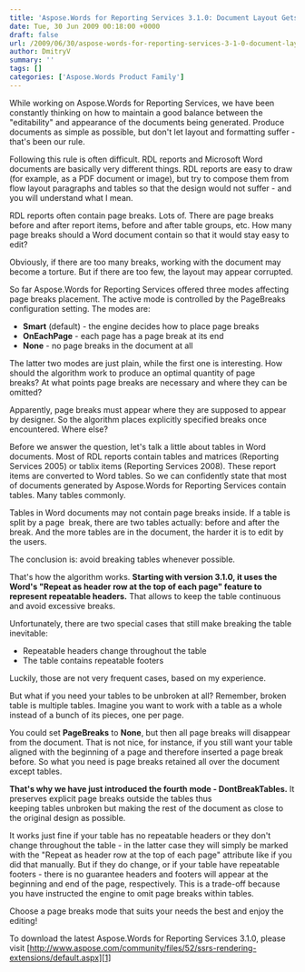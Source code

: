 ```yaml
---
title: 'Aspose.Words for Reporting Services 3.1.0: Document Layout Gets Smarter'
date: Tue, 30 Jun 2009 00:18:00 +0000
draft: false
url: /2009/06/30/aspose-words-for-reporting-services-3-1-0-document-layout-gets-smarter/
author: DmitryV
summary: ''
tags: []
categories: ['Aspose.Words Product Family']
---
```


While working on Aspose.Words for Reporting Services, we have been constantly thinking on how to maintain a good balance between the "editability" and appearance of the documents being generated. Produce documents as simple as possible, but don't let layout and formatting suffer - that's been our rule.

Following this rule is often difficult. RDL reports and Microsoft Word documents are basically very different things. RDL reports are easy to draw (for example, as a PDF document or image), but try to compose them from flow layout paragraphs and tables so that the design would not suffer - and you will understand what I mean.

RDL reports often contain page breaks. Lots of. There are page breaks before and after report items, before and after table groups, etc. How many page breaks should a Word document contain so that it would stay easy to edit?

Obviously, if there are too many breaks, working with the document may become a torture. But if there are too few, the layout may appear corrupted.

So far Aspose.Words for Reporting Services offered three modes affecting page breaks placement. The active mode is controlled by the PageBreaks configuration setting. The modes are:

*   **Smart** (default) - the engine decides how to place page breaks
*   **OnEachPage** - each page has a page break at its end
*   **None** - no page breaks in the document at all

The latter two modes are just plain, while the first one is interesting. How should the algorithm work to produce an optimal quantity of page breaks? At what points page breaks are necessary and where they can be omitted?

Apparently, page breaks must appear where they are supposed to appear by designer. So the algorithm places explicitly specified breaks once encountered. Where else?

Before we answer the question, let's talk a little about tables in Word documents. Most of RDL reports contain tables and matrices (Reporting Services 2005) or tablix items (Reporting Services 2008). These report items are converted to Word tables. So we can confidently state that most of documents generated by Aspose.Words for Reporting Services contain tables. Many tables commonly.

Tables in Word documents may not contain page breaks inside. If a table is split by a page  break, there are two tables actually: before and after the break. And the more tables are in the document, the harder it is to edit by the users.

The conclusion is: avoid breaking tables whenever possible.

That's how the algorithm works. **Starting with version 3.1.0, it uses the Word's "Repeat as header row at the top of each page" feature to represent repeatable headers.** That allows to keep the table continuous and avoid excessive breaks.

Unfortunately, there are two special cases that still make breaking the table inevitable:

*   Repeatable headers change throughout the table
*   The table contains repeatable footers

Luckily, those are not very frequent cases, based on my experience.

But what if you need your tables to be unbroken at all? Remember, broken table is multiple tables. Imagine you want to work with a table as a whole instead of a bunch of its pieces, one per page.

You could set **PageBreaks** to **None**, but then all page breaks will disappear from the document. That is not nice, for instance, if you still want your table aligned with the beginning of a page and therefore inserted a page break before. So what you need is page breaks retained all over the document except tables.

**That's why we have just introduced the fourth mode - DontBreakTables.** It preserves explicit page breaks outside the tables thus keeping tables unbroken but making the rest of the document as close to the original design as possible.

It works just fine if your table has no repeatable headers or they don't change throughout the table - in the latter case they will simply be marked with the "Repeat as header row at the top of each page" attribute like if you did that manually. But if they do change, or if your table have repeatable footers - there is no guarantee headers and footers will appear at the beginning and end of the page, respectively. This is a trade-off because you have instructed the engine to omit page breaks within tables.

Choose a page breaks mode that suits your needs the best and enjoy the editing!

To download the latest Aspose.Words for Reporting Services 3.1.0, please visit [http://www.aspose.com/community/files/52/ssrs-rendering-extensions/default.aspx][1]




[1]: http://www.aspose.com/community/files/52/ssrs-rendering-extensions/default.aspx




